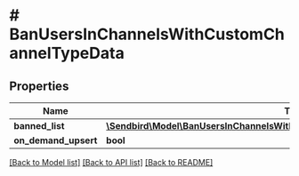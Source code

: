 # # BanUsersInChannelsWithCustomChannelTypeData

## Properties

Name | Type | Description | Notes
------------ | ------------- | ------------- | -------------
**banned_list** | [**\Sendbird\Model\BanUsersInChannelsWithCustomChannelTypeDataBannedListInner[]**](BanUsersInChannelsWithCustomChannelTypeDataBannedListInner.md) |  |
**on_demand_upsert** | **bool** |  | [optional]

[[Back to Model list]](../../README.md#models) [[Back to API list]](../../README.md#endpoints) [[Back to README]](../../README.md)
